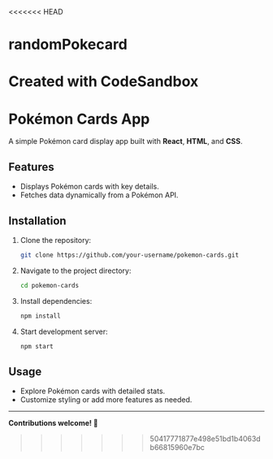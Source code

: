 <<<<<<< HEAD
# randomPokecard
Created with CodeSandbox
=======
# Pokémon Cards App

A simple Pokémon card display app built with **React**, **HTML**, and **CSS**.

## Features
- Displays Pokémon cards with key details.
- Fetches data dynamically from a Pokémon API.

## Installation
1. Clone the repository:
   ```bash
   git clone https://github.com/your-username/pokemon-cards.git
2. Navigate to the project directory:
   ```bash
   cd pokemon-cards
3. Install dependencies:
   ```bash
   npm install
4. Start development server:
   ```bash
   npm start

## Usage
- Explore Pokémon cards with detailed stats.
- Customize styling or add more features as needed.
---
<b> Contributions welcome! 🎉</b>
>>>>>>> 50417771877e498e51bd1b4063db66815960e7bc

